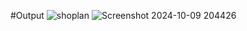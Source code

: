 #Output
![shoplan](https://github.com/user-attachments/assets/c260580c-1706-487c-a396-6395db7a4f4d)
![Screenshot 2024-10-09 204426](https://github.com/user-attachments/assets/11c8ca33-2f99-4312-a7bd-7d4aec098241)
